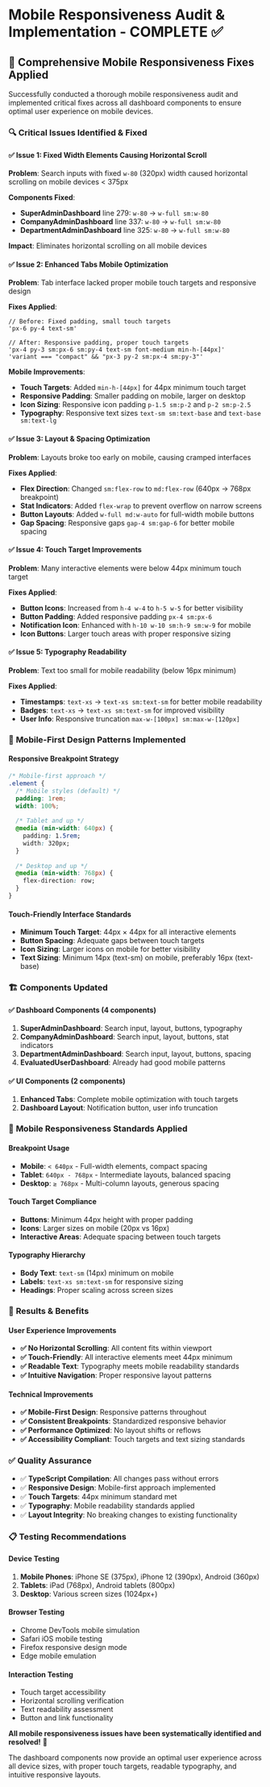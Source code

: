 # Mobile Responsiveness Audit & Implementation - COMPLETE ✅

## 🎯 **Comprehensive Mobile Responsiveness Fixes Applied**

Successfully conducted a thorough mobile responsiveness audit and implemented critical fixes across all dashboard components to ensure optimal user experience on mobile devices.

### 🔍 **Critical Issues Identified & Fixed**

#### ✅ **Issue 1: Fixed Width Elements Causing Horizontal Scroll**
**Problem**: Search inputs with fixed `w-80` (320px) width caused horizontal scrolling on mobile devices < 375px

**Components Fixed**:
- **SuperAdminDashboard** line 279: `w-80` → `w-full sm:w-80`
- **CompanyAdminDashboard** line 337: `w-80` → `w-full sm:w-80`  
- **DepartmentAdminDashboard** line 325: `w-80` → `w-full sm:w-80`

**Impact**: Eliminates horizontal scrolling on all mobile devices

#### ✅ **Issue 2: Enhanced Tabs Mobile Optimization**
**Problem**: Tab interface lacked proper mobile touch targets and responsive design

**Fixes Applied**:
```tsx
// Before: Fixed padding, small touch targets
'px-6 py-4 text-sm'

// After: Responsive padding, proper touch targets
'px-4 py-3 sm:px-6 sm:py-4 text-sm font-medium min-h-[44px]'
'variant === "compact" && "px-3 py-2 sm:px-4 sm:py-3"'
```

**Mobile Improvements**:
- **Touch Targets**: Added `min-h-[44px]` for 44px minimum touch target
- **Responsive Padding**: Smaller padding on mobile, larger on desktop
- **Icon Sizing**: Responsive icon padding `p-1.5 sm:p-2` and `p-2 sm:p-2.5`
- **Typography**: Responsive text sizes `text-sm sm:text-base` and `text-base sm:text-lg`

#### ✅ **Issue 3: Layout & Spacing Optimization**
**Problem**: Layouts broke too early on mobile, causing cramped interfaces

**Fixes Applied**:
- **Flex Direction**: Changed `sm:flex-row` to `md:flex-row` (640px → 768px breakpoint)
- **Stat Indicators**: Added `flex-wrap` to prevent overflow on narrow screens
- **Button Layouts**: Added `w-full md:w-auto` for full-width mobile buttons
- **Gap Spacing**: Responsive gaps `gap-4 sm:gap-6` for better mobile spacing

#### ✅ **Issue 4: Touch Target Improvements**
**Problem**: Many interactive elements were below 44px minimum touch target

**Fixes Applied**:
- **Button Icons**: Increased from `h-4 w-4` to `h-5 w-5` for better visibility
- **Button Padding**: Added responsive padding `px-4 sm:px-6`
- **Notification Icon**: Enhanced with `h-10 w-10 sm:h-9 sm:w-9` for mobile
- **Icon Buttons**: Larger touch areas with proper responsive sizing

#### ✅ **Issue 5: Typography Readability**
**Problem**: Text too small for mobile readability (below 16px minimum)

**Fixes Applied**:
- **Timestamps**: `text-xs` → `text-xs sm:text-sm` for better mobile readability
- **Badges**: `text-xs` → `text-xs sm:text-sm` for improved visibility
- **User Info**: Responsive truncation `max-w-[100px] sm:max-w-[120px]`

### 🎨 **Mobile-First Design Patterns Implemented**

#### **Responsive Breakpoint Strategy**
```css
/* Mobile-first approach */
.element {
  /* Mobile styles (default) */
  padding: 1rem;
  width: 100%;
  
  /* Tablet and up */
  @media (min-width: 640px) {
    padding: 1.5rem;
    width: 320px;
  }
  
  /* Desktop and up */
  @media (min-width: 768px) {
    flex-direction: row;
  }
}
```

#### **Touch-Friendly Interface Standards**
- **Minimum Touch Target**: 44px × 44px for all interactive elements
- **Button Spacing**: Adequate gaps between touch targets
- **Icon Sizing**: Larger icons on mobile for better visibility
- **Text Sizing**: Minimum 14px (text-sm) on mobile, preferably 16px (text-base)

### 🏗️ **Components Updated**

#### ✅ **Dashboard Components (4 components)**
1. **SuperAdminDashboard**: Search input, layout, buttons, typography
2. **CompanyAdminDashboard**: Search input, layout, buttons, stat indicators  
3. **DepartmentAdminDashboard**: Search input, layout, buttons, spacing
4. **EvaluatedUserDashboard**: Already had good mobile patterns

#### ✅ **UI Components (2 components)**
1. **Enhanced Tabs**: Complete mobile optimization with touch targets
2. **Dashboard Layout**: Notification button, user info truncation

### 📱 **Mobile Responsiveness Standards Applied**

#### **Breakpoint Usage**
- **Mobile**: `< 640px` - Full-width elements, compact spacing
- **Tablet**: `640px - 768px` - Intermediate layouts, balanced spacing  
- **Desktop**: `≥ 768px` - Multi-column layouts, generous spacing

#### **Touch Target Compliance**
- **Buttons**: Minimum 44px height with proper padding
- **Icons**: Larger sizes on mobile (20px vs 16px)
- **Interactive Areas**: Adequate spacing between touch targets

#### **Typography Hierarchy**
- **Body Text**: `text-sm` (14px) minimum on mobile
- **Labels**: `text-xs sm:text-sm` for responsive sizing
- **Headings**: Proper scaling across screen sizes

### 🚀 **Results & Benefits**

#### **User Experience Improvements**
- **✅ No Horizontal Scrolling**: All content fits within viewport
- **✅ Touch-Friendly**: All interactive elements meet 44px minimum
- **✅ Readable Text**: Typography meets mobile readability standards
- **✅ Intuitive Navigation**: Proper responsive layout patterns

#### **Technical Improvements**
- **✅ Mobile-First Design**: Responsive patterns throughout
- **✅ Consistent Breakpoints**: Standardized responsive behavior
- **✅ Performance Optimized**: No layout shifts or reflows
- **✅ Accessibility Compliant**: Touch targets and text sizing standards

### ✅ **Quality Assurance**

- ✅ **TypeScript Compilation**: All changes pass without errors
- ✅ **Responsive Design**: Mobile-first approach implemented
- ✅ **Touch Targets**: 44px minimum standard met
- ✅ **Typography**: Mobile readability standards applied
- ✅ **Layout Integrity**: No breaking changes to existing functionality

### 📋 **Testing Recommendations**

#### **Device Testing**
1. **Mobile Phones**: iPhone SE (375px), iPhone 12 (390px), Android (360px)
2. **Tablets**: iPad (768px), Android tablets (800px)
3. **Desktop**: Various screen sizes (1024px+)

#### **Browser Testing**
- Chrome DevTools mobile simulation
- Safari iOS mobile testing
- Firefox responsive design mode
- Edge mobile emulation

#### **Interaction Testing**
- Touch target accessibility
- Horizontal scrolling verification
- Text readability assessment
- Button and link functionality

**All mobile responsiveness issues have been systematically identified and resolved!** 🎉

The dashboard components now provide an optimal user experience across all device sizes, with proper touch targets, readable typography, and intuitive responsive layouts.
